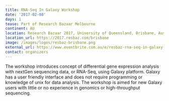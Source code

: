 ```yaml
---
title: RNA-Seq In Galaxy Workshop
date: '2017-02-08'
days: 1
tease: Part of Research Bazaar Melbourne
continent: AU
location: Research Bazaar 2017, University of Queensland, Brisbane, Australia
location_url: https://2017.resbaz.com/brisbane
image: /images/logos/resbaz-brisbane.png
external_url: https://www.eventbrite.com.au/e/resbaz-rna-seq-in-galaxy-workshop-tickets-31246086887
contact: organizers
---
```

The workshop introduces concept of differential gene expression analysis with nextGen sequencing data, or RNA-Seq, using Galaxy platform. Galaxy has a user friendly interface and does not require programming or knowledge of unix for data analysis. The workshop is aimed for new Galaxy users with little or no experience in genomics or high-throughput sequencing.
